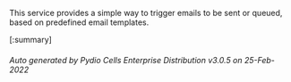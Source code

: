 






This service provides a simple way to trigger emails to be sent or queued, based on predefined email templates.

[:summary]

###### Auto generated by Pydio Cells Enterprise Distribution v3.0.5 on 25-Feb-2022
